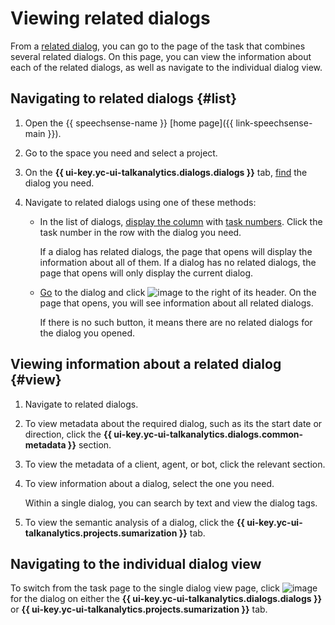 # Viewing related dialogs

From a [related dialog](../../concepts/dialogs.md#related-dialogs), you can go to the page of the task that combines several related dialogs. On this page, you can view the information about each of the related dialogs, as well as navigate to the individual dialog view.

## Navigating to related dialogs {#list}

1. Open the {{ speechsense-name }} [home page]({{ link-speechsense-main }}).
1. Go to the space you need and select a project.
1. On the **{{ ui-key.yc-ui-talkanalytics.dialogs.dialogs }}** tab, [find](manage-dialogs.md#filters-dialogs) the dialog you need.
1. Navigate to related dialogs using one of these methods:

    * In the list of dialogs, [display the column](../data/manage-dialogs.md#set-columns) with [task numbers](../../concepts/dialogs.md#related-dialogs). Click the task number in the row with the dialog you need.

        If a dialog has related dialogs, the page that opens will display the information about all of them. If a dialog has no related dialogs, the page that opens will only display the current dialog.

    * [Go](manage-dialogs.md#view-dialog) to the dialog and click ![image](../../../_assets/console-icons/link.svg) to the right of its header. On the page that opens, you will see information about all related dialogs.

        If there is no such button, it means there are no related dialogs for the dialog you opened.

## Viewing information about a related dialog {#view}

1. Navigate to related dialogs.
1. To view metadata about the required dialog, such as its the start date or direction, click the **{{ ui-key.yc-ui-talkanalytics.dialogs.common-metadata }}** section.
1. To view the metadata of a client, agent, or bot, click the relevant section.
1. To view information about a dialog, select the one you need.

    Within a single dialog, you can search by text and view the dialog tags.

1. To view the semantic analysis of a dialog, click the **{{ ui-key.yc-ui-talkanalytics.projects.sumarization }}** tab.

## Navigating to the individual dialog view

To switch from the task page to the single dialog view page, click ![image](../../../_assets/console-icons/arrow-up-right-from-square.svg) for the dialog on either the **{{ ui-key.yc-ui-talkanalytics.dialogs.dialogs }}** or **{{ ui-key.yc-ui-talkanalytics.projects.sumarization }}** tab.
